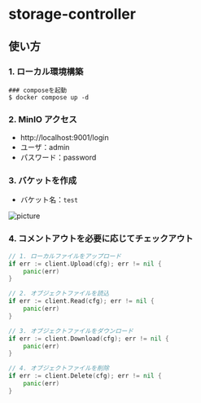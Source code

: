 # storage-controller

## 使い方

### 1. ローカル環境構築

```shell
### composeを起動
$ docker compose up -d
```

### 2. MinIO アクセス

- http://localhost:9001/login
- ユーザ：admin
- パスワード：password

### 3. バケットを作成

- バケット名：`test`

![picture](https://github.com/GotoRen/local-storages/assets/63791288/50ac2cd1-ec98-40f4-8d08-b7cf74b71772)

### 4. コメントアウトを必要に応じてチェックアウト

```go
// 1. ローカルファイルをアップロード
if err := client.Upload(cfg); err != nil {
	panic(err)
}

// 2. オブジェクトファイルを読込
if err := client.Read(cfg); err != nil {
	panic(err)
}

// 3. オブジェクトファイルをダウンロード
if err := client.Download(cfg); err != nil {
	panic(err)
}

// 4. オブジェクトファイルを削除
if err := client.Delete(cfg); err != nil {
	panic(err)
}
```
